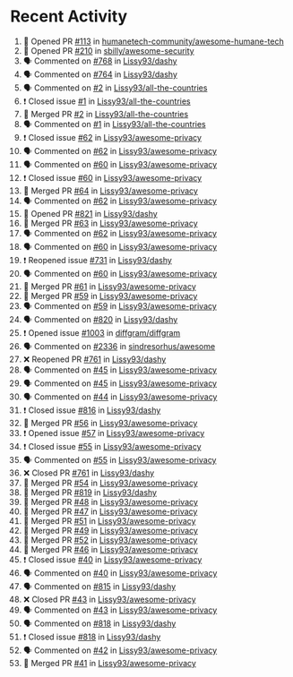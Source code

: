 # Recent Activity

<!--START_SECTION:activity-->
1. 💪 Opened PR [#113](https://github.com/humanetech-community/awesome-humane-tech/pull/113) in [humanetech-community/awesome-humane-tech](https://github.com/humanetech-community/awesome-humane-tech)
2. 💪 Opened PR [#210](https://github.com/sbilly/awesome-security/pull/210) in [sbilly/awesome-security](https://github.com/sbilly/awesome-security)
3. 🗣 Commented on [#768](https://github.com/Lissy93/dashy/issues/768) in [Lissy93/dashy](https://github.com/Lissy93/dashy)
4. 🗣 Commented on [#764](https://github.com/Lissy93/dashy/issues/764) in [Lissy93/dashy](https://github.com/Lissy93/dashy)
5. 🗣 Commented on [#2](https://github.com/Lissy93/all-the-countries/issues/2) in [Lissy93/all-the-countries](https://github.com/Lissy93/all-the-countries)
6. ❗️ Closed issue [#1](https://github.com/Lissy93/all-the-countries/issues/1) in [Lissy93/all-the-countries](https://github.com/Lissy93/all-the-countries)
7. 🎉 Merged PR [#2](https://github.com/Lissy93/all-the-countries/pull/2) in [Lissy93/all-the-countries](https://github.com/Lissy93/all-the-countries)
8. 🗣 Commented on [#1](https://github.com/Lissy93/all-the-countries/issues/1) in [Lissy93/all-the-countries](https://github.com/Lissy93/all-the-countries)
9. ❗️ Closed issue [#62](https://github.com/Lissy93/awesome-privacy/issues/62) in [Lissy93/awesome-privacy](https://github.com/Lissy93/awesome-privacy)
10. 🗣 Commented on [#62](https://github.com/Lissy93/awesome-privacy/issues/62) in [Lissy93/awesome-privacy](https://github.com/Lissy93/awesome-privacy)
11. 🗣 Commented on [#60](https://github.com/Lissy93/awesome-privacy/issues/60) in [Lissy93/awesome-privacy](https://github.com/Lissy93/awesome-privacy)
12. ❗️ Closed issue [#60](https://github.com/Lissy93/awesome-privacy/issues/60) in [Lissy93/awesome-privacy](https://github.com/Lissy93/awesome-privacy)
13. 🎉 Merged PR [#64](https://github.com/Lissy93/awesome-privacy/pull/64) in [Lissy93/awesome-privacy](https://github.com/Lissy93/awesome-privacy)
14. 🗣 Commented on [#62](https://github.com/Lissy93/awesome-privacy/issues/62) in [Lissy93/awesome-privacy](https://github.com/Lissy93/awesome-privacy)
15. 💪 Opened PR [#821](https://github.com/Lissy93/dashy/pull/821) in [Lissy93/dashy](https://github.com/Lissy93/dashy)
16. 🎉 Merged PR [#63](https://github.com/Lissy93/awesome-privacy/pull/63) in [Lissy93/awesome-privacy](https://github.com/Lissy93/awesome-privacy)
17. 🗣 Commented on [#62](https://github.com/Lissy93/awesome-privacy/issues/62) in [Lissy93/awesome-privacy](https://github.com/Lissy93/awesome-privacy)
18. 🗣 Commented on [#60](https://github.com/Lissy93/awesome-privacy/issues/60) in [Lissy93/awesome-privacy](https://github.com/Lissy93/awesome-privacy)
19. ❗️ Reopened issue [#731](https://github.com/Lissy93/dashy/issues/731) in [Lissy93/dashy](https://github.com/Lissy93/dashy)
20. 🗣 Commented on [#60](https://github.com/Lissy93/awesome-privacy/issues/60) in [Lissy93/awesome-privacy](https://github.com/Lissy93/awesome-privacy)
21. 🎉 Merged PR [#61](https://github.com/Lissy93/awesome-privacy/pull/61) in [Lissy93/awesome-privacy](https://github.com/Lissy93/awesome-privacy)
22. 🎉 Merged PR [#59](https://github.com/Lissy93/awesome-privacy/pull/59) in [Lissy93/awesome-privacy](https://github.com/Lissy93/awesome-privacy)
23. 🗣 Commented on [#59](https://github.com/Lissy93/awesome-privacy/issues/59) in [Lissy93/awesome-privacy](https://github.com/Lissy93/awesome-privacy)
24. 🗣 Commented on [#820](https://github.com/Lissy93/dashy/issues/820) in [Lissy93/dashy](https://github.com/Lissy93/dashy)
25. ❗️ Opened issue [#1003](https://github.com/diffgram/diffgram/issues/1003) in [diffgram/diffgram](https://github.com/diffgram/diffgram)
26. 🗣 Commented on [#2336](https://github.com/sindresorhus/awesome/issues/2336) in [sindresorhus/awesome](https://github.com/sindresorhus/awesome)
27. ❌ Reopened PR [#761](https://github.com/Lissy93/dashy/pull/761) in [Lissy93/dashy](https://github.com/Lissy93/dashy)
28. 🗣 Commented on [#45](https://github.com/Lissy93/awesome-privacy/issues/45) in [Lissy93/awesome-privacy](https://github.com/Lissy93/awesome-privacy)
29. 🗣 Commented on [#45](https://github.com/Lissy93/awesome-privacy/issues/45) in [Lissy93/awesome-privacy](https://github.com/Lissy93/awesome-privacy)
30. 🗣 Commented on [#44](https://github.com/Lissy93/awesome-privacy/issues/44) in [Lissy93/awesome-privacy](https://github.com/Lissy93/awesome-privacy)
31. ❗️ Closed issue [#816](https://github.com/Lissy93/dashy/issues/816) in [Lissy93/dashy](https://github.com/Lissy93/dashy)
32. 🎉 Merged PR [#56](https://github.com/Lissy93/awesome-privacy/pull/56) in [Lissy93/awesome-privacy](https://github.com/Lissy93/awesome-privacy)
33. ❗️ Opened issue [#57](https://github.com/Lissy93/awesome-privacy/issues/57) in [Lissy93/awesome-privacy](https://github.com/Lissy93/awesome-privacy)
34. ❗️ Closed issue [#55](https://github.com/Lissy93/awesome-privacy/issues/55) in [Lissy93/awesome-privacy](https://github.com/Lissy93/awesome-privacy)
35. 🗣 Commented on [#55](https://github.com/Lissy93/awesome-privacy/issues/55) in [Lissy93/awesome-privacy](https://github.com/Lissy93/awesome-privacy)
36. ❌ Closed PR [#761](https://github.com/Lissy93/dashy/pull/761) in [Lissy93/dashy](https://github.com/Lissy93/dashy)
37. 🎉 Merged PR [#54](https://github.com/Lissy93/awesome-privacy/pull/54) in [Lissy93/awesome-privacy](https://github.com/Lissy93/awesome-privacy)
38. 🎉 Merged PR [#819](https://github.com/Lissy93/dashy/pull/819) in [Lissy93/dashy](https://github.com/Lissy93/dashy)
39. 🎉 Merged PR [#48](https://github.com/Lissy93/awesome-privacy/pull/48) in [Lissy93/awesome-privacy](https://github.com/Lissy93/awesome-privacy)
40. 🎉 Merged PR [#47](https://github.com/Lissy93/awesome-privacy/pull/47) in [Lissy93/awesome-privacy](https://github.com/Lissy93/awesome-privacy)
41. 🎉 Merged PR [#51](https://github.com/Lissy93/awesome-privacy/pull/51) in [Lissy93/awesome-privacy](https://github.com/Lissy93/awesome-privacy)
42. 🎉 Merged PR [#49](https://github.com/Lissy93/awesome-privacy/pull/49) in [Lissy93/awesome-privacy](https://github.com/Lissy93/awesome-privacy)
43. 🎉 Merged PR [#52](https://github.com/Lissy93/awesome-privacy/pull/52) in [Lissy93/awesome-privacy](https://github.com/Lissy93/awesome-privacy)
44. 🎉 Merged PR [#46](https://github.com/Lissy93/awesome-privacy/pull/46) in [Lissy93/awesome-privacy](https://github.com/Lissy93/awesome-privacy)
45. ❗️ Closed issue [#40](https://github.com/Lissy93/awesome-privacy/issues/40) in [Lissy93/awesome-privacy](https://github.com/Lissy93/awesome-privacy)
46. 🗣 Commented on [#40](https://github.com/Lissy93/awesome-privacy/issues/40) in [Lissy93/awesome-privacy](https://github.com/Lissy93/awesome-privacy)
47. 🗣 Commented on [#815](https://github.com/Lissy93/dashy/issues/815) in [Lissy93/dashy](https://github.com/Lissy93/dashy)
48. ❌ Closed PR [#43](https://github.com/Lissy93/awesome-privacy/pull/43) in [Lissy93/awesome-privacy](https://github.com/Lissy93/awesome-privacy)
49. 🗣 Commented on [#43](https://github.com/Lissy93/awesome-privacy/issues/43) in [Lissy93/awesome-privacy](https://github.com/Lissy93/awesome-privacy)
50. 🗣 Commented on [#818](https://github.com/Lissy93/dashy/issues/818) in [Lissy93/dashy](https://github.com/Lissy93/dashy)
51. ❗️ Closed issue [#818](https://github.com/Lissy93/dashy/issues/818) in [Lissy93/dashy](https://github.com/Lissy93/dashy)
52. 🗣 Commented on [#42](https://github.com/Lissy93/awesome-privacy/issues/42) in [Lissy93/awesome-privacy](https://github.com/Lissy93/awesome-privacy)
53. 🎉 Merged PR [#41](https://github.com/Lissy93/awesome-privacy/pull/41) in [Lissy93/awesome-privacy](https://github.com/Lissy93/awesome-privacy)
<!--END_SECTION:activity-->

